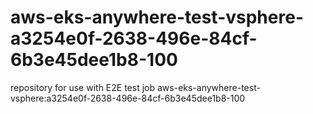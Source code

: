 # aws-eks-anywhere-test-vsphere-a3254e0f-2638-496e-84cf-6b3e45dee1b8-100
repository for use with E2E test job aws-eks-anywhere-test-vsphere:a3254e0f-2638-496e-84cf-6b3e45dee1b8-100
